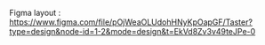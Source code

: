 Figma layout : https://www.figma.com/file/pOjWeaOLUdohHNyKpOapGF/Taster?type=design&node-id=1-2&mode=design&t=EkVd8Zv3v49teJPe-0
